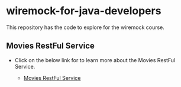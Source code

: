 # wiremock-for-java-developers
This repository has the code to explore for the wiremock course.

## Movies RestFul Service

- Click on the below link for to learn more about the Movies RestFul Service.

  - [Movies RestFul Service](https://github.com/dilipsundarraj1/wiremock-for-java-developers/tree/master/movies-restful-service)
